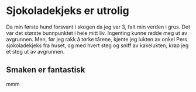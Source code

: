 # Sjokoladekjeks er utrolig

Da min første hund forsvant i skogen da jeg var 3, falt min verden i grus. Det var det største bunnpunktet i hele mitt liv. Ingenting kunne redde meg ut av avgrunnen. Men, før jeg rakk å tørke tårene, kjente jeg lukten av onkel Pers sjokoladekjeks fra huset, og med hvert steg og sniff av kakelukten, krøp jeg et steg ut av avgrunnen.

## Smaken er fantastisk
mmm